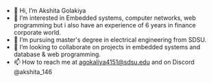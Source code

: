 - 👋 Hi, I’m Akshita Golakiya
- 👀 I’m interested in Embedded systems, computer networks, web programming but i also have an experience of 6 years in finance corporate world.
- 🌱 I’m pursuing master's degree in electrical engineering from SDSU.
- 💞️ I’m looking to collaborate on projects in embedded systems and database & web programming. 
- 📫 How to reach me at agokaliya4151@sdsu.edu and on Discord @akshita_146



<!---
Akshita-P-14/Akshita-P-14 is a ✨ special ✨ repository because its `README.md` (this file) appears on your GitHub profile.
You can click the Preview link to take a look at your changes.
--->
